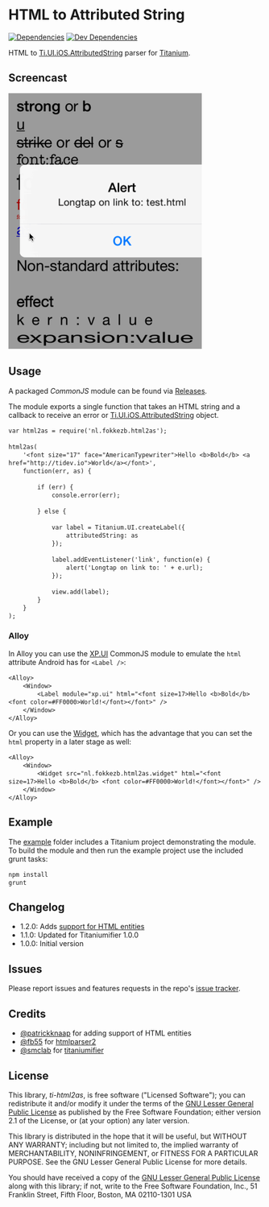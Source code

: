 # HTML to Attributed String

[![Dependencies](https://david-dm.org/fokkezb/ti-html2as/status.svg?style=flat-square)](https://david-dm.org/fokkezb/ti-html2as#info=dependencies)
[![Dev Dependencies](https://david-dm.org/fokkezb/ti-html2as/dev-status.svg?style=flat-square)](https://david-dm.org/fokkezb/ti-html2as#info=devDependencies)

HTML to [Ti.UI.iOS.AttributedString](http://docs.appcelerator.com/titanium/latest/#!/api/Titanium.UI.iOS.AttributedString) parser for [Titanium](http://appcelerator.com/titanium).

## Screencast

![screencast](screencast.gif)

## Usage
A packaged *CommonJS* module can be found via [Releases](https://github.com/fokkezb/ti-html2as/releases).

The module exports a single function that takes an HTML string and a callback to receive an error or [Ti.UI.iOS.AttributedString](http://docs.appcelerator.com/titanium/latest/#!/api/Titanium.UI.iOS.AttributedString) object.

```
var html2as = require('nl.fokkezb.html2as');

html2as(
	'<font size="17" face="AmericanTypewriter">Hello <b>Bold</b> <a href="http://tidev.io">World</a></font>',
	function(err, as) {

		if (err) {
			console.error(err);

		} else {

			var label = Titanium.UI.createLabel({
				attributedString: as
			});

			label.addEventListener('link', function(e) {
				alert('Longtap on link to: ' + e.url);
			});

			view.add(label);
		}
	}
);
```

### Alloy

In Alloy you can use the [XP.UI](https://github.com/FokkeZB/UTiL/tree/master/xp.ui#tag-label) CommonJS module to emulate the `html` attribute Android has for `<Label />`:

```
<Alloy>
	<Window>
		<Label module="xp.ui" html="<font size=17>Hello <b>Bold</b> <font color=#FF0000>World!</font></font>" />
	</Window>
</Alloy> 
```

Or you can use the [Widget](https://github.com/FokkeZB/nl.fokkezb.html2as.widget), which has the advantage that you can set the `html` property in a later stage as well:

```
<Alloy>
	<Window>
		<Widget src="nl.fokkezb.html2as.widget" html="<font size=17>Hello <b>Bold</b> <font color=#FF0000>World!</font></font>" />
	</Window>
</Alloy> 
```

## Example
The [example](example) folder includes a Titanium project demonstrating the module. To build the module and then run the example project use the included grunt tasks:

```
npm install
grunt
```

## Changelog

* 1.2.0: Adds [support for HTML entities](https://github.com/FokkeZB/ti-html2as/pull/5)
* 1.1.0: Updated for Titaniumifier 1.0.0
* 1.0.0: Initial version

## Issues

Please report issues and features requests in the repo's [issue tracker](https://github.com/fokkezb/ti-html2as/issues).


## Credits

* [@patrickknaap](https://github.com/patrickknaap) for adding support of HTML entities
* [@fb55](https://github.com/fb55) for [htmlparser2](https://github.com/fb55/htmlparser2)
* [@smclab](https://github.com/smclab/titaniumifier) for [titaniumifier](https://github.com/smclab/titaniumifier)


## License

This library, *ti-html2as*, is free software ("Licensed Software"); you can
redistribute it and/or modify it under the terms of the [GNU Lesser General
Public License](http://www.gnu.org/licenses/lgpl-2.1.html) as published by the
Free Software Foundation; either version 2.1 of the License, or (at your
option) any later version.

This library is distributed in the hope that it will be useful, but WITHOUT ANY
WARRANTY; including but not limited to, the implied warranty of MERCHANTABILITY,
NONINFRINGEMENT, or FITNESS FOR A PARTICULAR PURPOSE. See the GNU Lesser General
Public License for more details.

You should have received a copy of the [GNU Lesser General Public
License](http://www.gnu.org/licenses/lgpl-2.1.html) along with this library; if
not, write to the Free Software Foundation, Inc., 51 Franklin Street, Fifth
Floor, Boston, MA 02110-1301 USA
